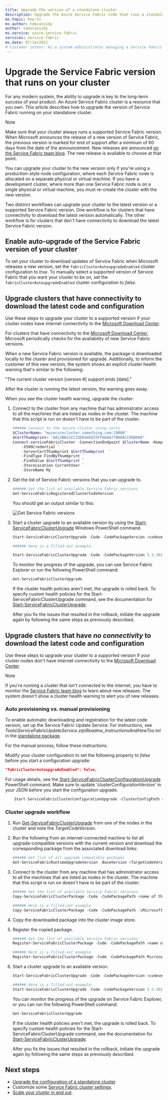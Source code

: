 ```yaml
---
title: Upgrade the version of a standalone cluster 
description: Upgrade the Azure Service Fabric code that runs a standalone Service Fabric cluster.
ms.topic: how-to
ms.author: tomcassidy
author: tomvcassidy
ms.service: azure-service-fabric
services: service-fabric
ms.date: 07/14/2022
# Customer intent: As a system administrator managing a Service Fabric cluster, I want to upgrade to the latest supported version of Service Fabric, so that I can ensure the reliability and security of my deployment while benefiting from new features and improvements.
---
```


# Upgrade the Service Fabric version that runs on your cluster 

For any modern system, the ability to upgrade is key to the long-term success of your product. An Azure Service Fabric cluster is a resource that you own. This article describes how to upgrade the version of Service Fabric running on your standalone cluster.

> [!NOTE]
> Make sure that your cluster always runs a supported Service Fabric version. When Microsoft announces the release of a new version of Service Fabric, the previous version is marked for end of support after a minimum of 60 days from the date of the announcement. New releases are announced [on the Service Fabric team blog](https://techcommunity.microsoft.com/t5/azure-service-fabric/bg-p/Service-Fabric). The new release is available to choose at that point.
>
>

You can upgrade your cluster to the new version only if you're using a production-style node configuration, where each Service Fabric node is allocated on a separate physical or virtual machine. If you have a development cluster, where more than one Service Fabric node is on a single physical or virtual machine, you must re-create the cluster with the new version.

Two distinct workflows can upgrade your cluster to the latest version or a supported Service Fabric version. One workflow is for clusters that have connectivity to download the latest version automatically. The other workflow is for clusters that don't have connectivity to download the latest Service Fabric version.

## Enable auto-upgrade of the Service Fabric version of your cluster
To set your cluster to download updates of Service Fabric when Microsoft releases a new version, set the `fabricClusterAutoupgradeEnabled` cluster configuration to *true*. To manually select a supported version of Service Fabric that you want your cluster to be on, set the `fabricClusterAutoupgradeEnabled` cluster configuration to *false*.

## Upgrade clusters that have connectivity to download the latest code and configuration
Use these steps to upgrade your cluster to a supported version if your cluster nodes have internet connectivity to the [Microsoft Download Center](https://download.microsoft.com).

For clusters that have connectivity to the [Microsoft Download Center](https://download.microsoft.com), Microsoft periodically checks for the availability of new Service Fabric versions.

When a new Service Fabric version is available, the package is downloaded locally to the cluster and provisioned for upgrade. Additionally, to inform the customer of this new version, the system shows an explicit cluster health warning that's similar to the following:

"The current cluster version [version #] support ends [date]."

After the cluster is running the latest version, the warning goes away.

When you see the cluster health warning, upgrade the cluster:

1. Connect to the cluster from any machine that has administrator access to all the machines that are listed as nodes in the cluster. The machine that this script is run on doesn't have to be part of the cluster.

    ```powershell
    ###### connect to the secure cluster using certs
    $ClusterName= "mysecurecluster.something.com:19000"
    $CertThumbprint= "AA11BB22CC33DD44EE55FF66AA77BB88CC99DD00"
    Connect-serviceFabricCluster -ConnectionEndpoint $ClusterName -KeepAliveIntervalInSec 10 `
        -X509Credential `
        -ServerCertThumbprint $CertThumbprint  `
        -FindType FindByThumbprint `
        -FindValue $CertThumbprint `
        -StoreLocation CurrentUser `
        -StoreName My
    ```

2. Get the list of Service Fabric versions that you can upgrade to.

    ```powershell
    ###### Get the list of available Service Fabric versions
    Get-ServiceFabricRegisteredClusterCodeVersion
    ```

    You should get an output similar to this:

    ![Get Service Fabric versions][getfabversions]
3. Start a cluster upgrade to an available version by using the
   [Start-ServiceFabricClusterUpgrade](/powershell/module/servicefabric/start-servicefabricclusterupgrade) Windows PowerShell command.

    ```powershell
    Start-ServiceFabricClusterUpgrade -Code -CodePackageVersion <codeversion#> -Monitored -FailureAction Rollback

    ###### Here is a filled-out example

    Start-ServiceFabricClusterUpgrade -Code -CodePackageVersion 5.3.301.9590 -Monitored -FailureAction Rollback
    ```
   To monitor the progress of the upgrade, you can use Service Fabric Explorer or run the following PowerShell command:

    ```powershell
    Get-ServiceFabricClusterUpgrade
    ```

    If the cluster health policies aren't met, the upgrade is rolled back. To specify custom health policies for the Start-ServiceFabricClusterUpgrade command, see the documentation for [Start-ServiceFabricClusterUpgrade](/powershell/module/servicefabric/start-servicefabricclusterupgrade).

    After you fix the issues that resulted in the rollback, initiate the upgrade again by following the same steps as previously described.

## Upgrade clusters that have *no connectivity* to download the latest code and configuration
Use these steps to upgrade your cluster to a supported version if your cluster nodes don't have internet connectivity to the [Microsoft Download Center](https://download.microsoft.com).

> [!NOTE]
> If you're running a cluster that isn't connected to the internet, you have to monitor the [Service Fabric team blog](https://techcommunity.microsoft.com/t5/azure-service-fabric/bg-p/Service-Fabric) to learn about new releases. The system doesn't show a cluster health warning to alert you of new releases.  
>
>

### Auto provisioning vs. manual provisioning
To enable automatic downloading and registration for the latest code version, set up the Service Fabric Update Service. For instructions, see *Tools\ServiceFabricUpdateService.zip\Readme_InstructionsAndHowTos.txt* in the [standalone package](service-fabric-cluster-standalone-package-contents.md).

For the manual process, follow these instructions.

Modify your cluster configuration to set the following property to *false* before you start a configuration upgrade:

```json
"fabricClusterAutoupgradeEnabled": false,
```

For usage details, see the [Start-ServiceFabricClusterConfigurationUpgrade](/powershell/module/servicefabric/start-servicefabricclusterconfigurationupgrade) PowerShell command. Make sure to update 'clusterConfigurationVersion' in your JSON before you start the configuration upgrade.

```powershell
    Start-ServiceFabricClusterConfigurationUpgrade -ClusterConfigPath <Path to Configuration File>
```

### Cluster upgrade workflow

1. Run [Get-ServiceFabricClusterUpgrade](/powershell/module/servicefabric/get-servicefabricclusterupgrade) from one of the nodes in the cluster and note the *TargetCodeVersion*.

2. Run the following from an internet-connected machine to list all upgrade-compatible versions with the current version and download the corresponding package from the associated download links:

    ```powershell
    ###### Get list of all upgrade compatible packages  
    Get-ServiceFabricRuntimeUpgradeVersion -BaseVersion <TargetCodeVersion as noted in Step 1> 
    ```

3. Connect to the cluster from any machine that has administrator access to all the machines that are listed as nodes in the cluster. The machine that this script is run on doesn't have to be part of the cluster.

    ```powershell
    ###### Get the list of available Service Fabric versions
    Copy-ServiceFabricClusterPackage -Code -CodePackagePath <name of the .cab file including the path to it> -ImageStoreConnectionString "fabric:ImageStore"

    ###### Here is a filled-out example
    Copy-ServiceFabricClusterPackage -Code -CodePackagePath .\MicrosoftAzureServiceFabric.5.3.301.9590.cab -ImageStoreConnectionString "fabric:ImageStore"
    ```
4. Copy the downloaded package into the cluster image store.

5. Register the copied package.

    ```powershell
    ###### Get the list of available Service Fabric versions
    Register-ServiceFabricClusterPackage -Code -CodePackagePath <name of the .cab file>

    ###### Here is a filled-out example
    Register-ServiceFabricClusterPackage -Code -CodePackagePath MicrosoftAzureServiceFabric.5.3.301.9590.cab
    ```
6. Start a cluster upgrade to an available version.

    ```powershell
    Start-ServiceFabricClusterUpgrade -Code -CodePackageVersion <codeversion#> -Monitored -FailureAction Rollback

    ###### Here is a filled-out example
    Start-ServiceFabricClusterUpgrade -Code -CodePackageVersion 5.3.301.9590 -Monitored -FailureAction Rollback
    ```
    You can monitor the progress of the upgrade on Service Fabric Explorer, or you can run the following PowerShell command:

    ```powershell
    Get-ServiceFabricClusterUpgrade
    ```

    If the cluster health policies aren't met, the upgrade is rolled back. To specify custom health policies for the Start-ServiceFabricClusterUpgrade command, see the documentation for [Start-ServiceFabricClusterUpgrade](/powershell/module/servicefabric/start-servicefabricclusterupgrade).

    After you fix the issues that resulted in the rollback, initiate the upgrade again by following the same steps as previously described.

## Next steps
* [Upgrade the configuration of a standalone cluster](service-fabric-cluster-config-upgrade-windows-server.md)
* Customize some [Service Fabric cluster settings](service-fabric-cluster-fabric-settings.md).
* [Scale your cluster in and out](service-fabric-cluster-scale-in-out.md).

<!--Image references-->
[getfabversions]: ./media/service-fabric-cluster-upgrade-windows-server/getfabversions.PNG
